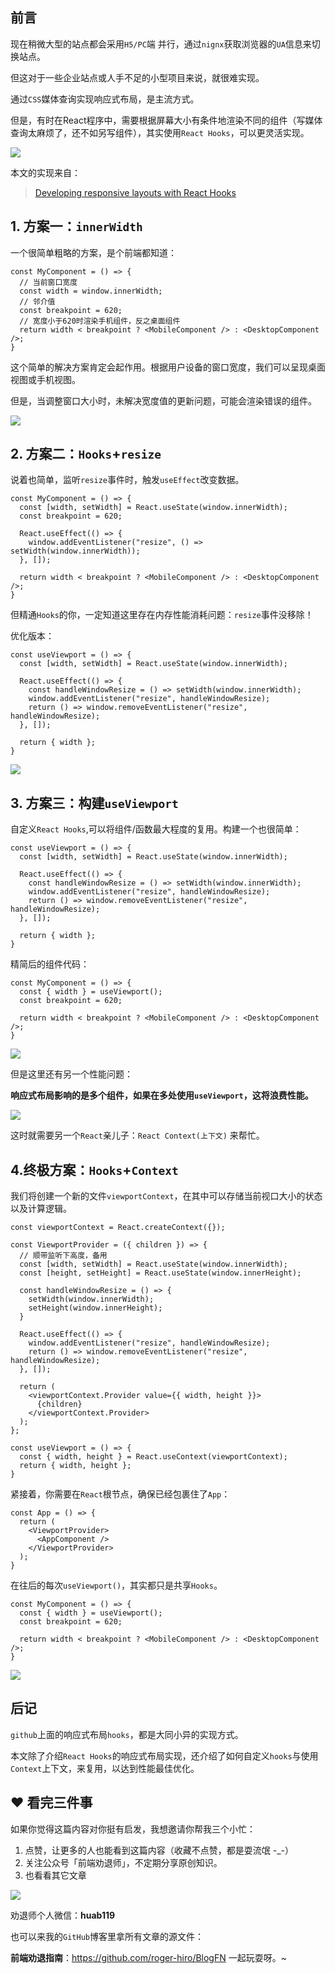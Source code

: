 ## 前言

现在稍微大型的站点都会采用`H5/PC`端 并行，通过`nignx`获取浏览器的`UA`信息来切换站点。

但这对于一些企业站点或人手不足的小型项目来说，就很难实现。

通过`CSS`媒体查询实现响应式布局，是主流方式。

但是，有时在React程序中，需要根据屏幕大小有条件地渲染不同的组件（写媒体查询太麻烦了，还不如另写组件），其实使用`React Hooks`，可以更灵活实现。

![](https://user-gold-cdn.xitu.io/2020/3/13/170d37f461e1e35a?w=500&h=270&f=png&s=82573)

本文的实现来自：
> [Developing responsive layouts with React Hooks](https://blog.logrocket.com/developing-responsive-layouts-with-react-hooks/)


## 1. 方案一：`innerWidth`

一个很简单粗略的方案，是个前端都知道：
```
const MyComponent = () => {
  // 当前窗口宽度
  const width = window.innerWidth;
  // 邻介值
  const breakpoint = 620;
  // 宽度小于620时渲染手机组件，反之桌面组件
  return width < breakpoint ? <MobileComponent /> : <DesktopComponent />;
}
```
这个简单的解决方案肯定会起作用。根据用户设备的窗口宽度，我们可以呈现桌面视图或手机视图。

但是，当调整窗口大小时，未解决宽度值的更新问题，可能会渲染错误的组件。

![](https://user-gold-cdn.xitu.io/2020/3/13/170d356306ea9d53?w=200&h=200&f=png&s=1702109)

## 2. 方案二：`Hooks`+`resize`

说着也简单，监听`resize`事件时，触发`useEffect`改变数据。
```
const MyComponent = () => {
  const [width, setWidth] = React.useState(window.innerWidth);
  const breakpoint = 620;

  React.useEffect(() => {
    window.addEventListener("resize", () => setWidth(window.innerWidth));
  }, []);

  return width < breakpoint ? <MobileComponent /> : <DesktopComponent />;
}
```
但精通`Hooks`的你，一定知道这里存在内存性能消耗问题：`resize`事件没移除！

优化版本：
```
const useViewport = () => {
  const [width, setWidth] = React.useState(window.innerWidth);

  React.useEffect(() => {
    const handleWindowResize = () => setWidth(window.innerWidth);
    window.addEventListener("resize", handleWindowResize);
    return () => window.removeEventListener("resize", handleWindowResize);
  }, []);

  return { width };
}
```

![](https://user-gold-cdn.xitu.io/2020/3/13/170d3568ba09d877?w=689&h=548&f=png&s=277703)

## 3. 方案三：构建`useViewport`

自定义`React Hooks`,可以将组件/函数最大程度的复用。构建一个也很简单：

```
const useViewport = () => {
  const [width, setWidth] = React.useState(window.innerWidth);

  React.useEffect(() => {
    const handleWindowResize = () => setWidth(window.innerWidth);
    window.addEventListener("resize", handleWindowResize);
    return () => window.removeEventListener("resize", handleWindowResize);
  }, []);

  return { width };
}
```

精简后的组件代码：
```
const MyComponent = () => {
  const { width } = useViewport();
  const breakpoint = 620;

  return width < breakpoint ? <MobileComponent /> : <DesktopComponent />;
}
```
![](https://user-gold-cdn.xitu.io/2020/3/13/170d35cbee3ef95e?w=50&h=50&f=png&s=4168)


但是这里还有另一个性能问题：

**响应式布局影响的是多个组件，如果在多处使用`useViewport`，这将浪费性能。**


![](https://user-gold-cdn.xitu.io/2020/3/13/170d36293a23fdb8?w=61&h=71&f=png&s=9489)

这时就需要另一个`React`亲儿子：`React Context(上下文)` 来帮忙。

## 4.终极方案：`Hooks`+`Context`

我们将创建一个新的文件`viewportContext`，在其中可以存储当前视口大小的状态以及计算逻辑。

```
const viewportContext = React.createContext({});

const ViewportProvider = ({ children }) => {
  // 顺带监听下高度，备用
  const [width, setWidth] = React.useState(window.innerWidth);
  const [height, setHeight] = React.useState(window.innerHeight);

  const handleWindowResize = () => {
    setWidth(window.innerWidth);
    setHeight(window.innerHeight);
  }

  React.useEffect(() => {
    window.addEventListener("resize", handleWindowResize);
    return () => window.removeEventListener("resize", handleWindowResize);
  }, []);

  return (
    <viewportContext.Provider value={{ width, height }}>
      {children}
    </viewportContext.Provider>
  );
};

const useViewport = () => {
  const { width, height } = React.useContext(viewportContext);
  return { width, height };
}
```

紧接着，你需要在`React`根节点，确保已经包裹住了`App`：
```
const App = () => {
  return (
    <ViewportProvider>
      <AppComponent />
    </ViewportProvider>
  );
}
```
在往后的每次`useViewport()`，其实都只是共享`Hooks`。

```
const MyComponent = () => {
  const { width } = useViewport();
  const breakpoint = 620;

  return width < breakpoint ? <MobileComponent /> : <DesktopComponent />;
}
```
![](https://user-gold-cdn.xitu.io/2020/3/13/170d3740e54570b6?w=427&h=413&f=gif&s=81696)


## 后记

`github`上面的响应式布局`hooks`，都是大同小异的实现方式。

本文除了介绍`React Hooks`的响应式布局实现，还介绍了如何自定义`hooks`与使用`Context`上下文，来复用，以达到性能最佳优化。

## ❤️ 看完三件事
如果你觉得这篇内容对你挺有启发，我想邀请你帮我三个小忙：

1. 点赞，让更多的人也能看到这篇内容（收藏不点赞，都是耍流氓 -_-）
2. 关注公众号「前端劝退师」，不定期分享原创知识。
3. 也看看其它文章

![](https://user-gold-cdn.xitu.io/2019/11/20/16e86b1de975589f?w=586&h=312&f=png&s=122619)

劝退师个人微信：**huab119**

也可以来我的`GitHub`博客里拿所有文章的源文件：

**前端劝退指南**：https://github.com/roger-hiro/BlogFN
一起玩耍呀。~